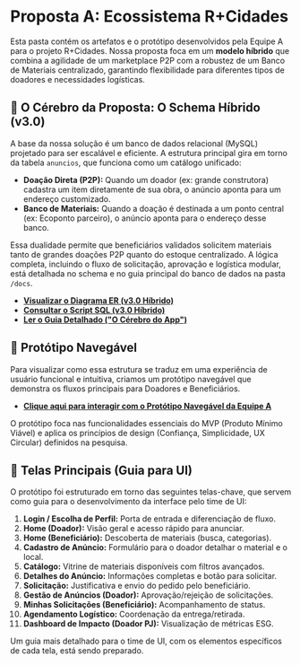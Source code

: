 # Proposta A: Ecossistema R+Cidades

Esta pasta contém os artefatos e o protótipo desenvolvidos pela Equipe A para o projeto R+Cidades. Nossa proposta foca em um **modelo híbrido** que combina a agilidade de um marketplace P2P com a robustez de um Banco de Materiais centralizado, garantindo flexibilidade para diferentes tipos de doadores e necessidades logísticas.

## 🧠 O Cérebro da Proposta: O Schema Híbrido (v3.0)

A base da nossa solução é um banco de dados relacional (MySQL) projetado para ser escalável e eficiente. A estrutura principal gira em torno da tabela `anuncios`, que funciona como um catálogo unificado:

* **Doação Direta (P2P):** Quando um doador (ex: grande construtora) cadastra um item diretamente de sua obra, o anúncio aponta para um endereço customizado.
* **Banco de Materiais:** Quando a doação é destinada a um ponto central (ex: Ecoponto parceiro), o anúncio aponta para o endereço desse banco.

Essa dualidade permite que beneficiários validados solicitem materiais tanto de grandes doações P2P quanto do estoque centralizado. A lógica completa, incluindo o fluxo de solicitação, aprovação e logística modular, está detalhada no schema e no guia principal do banco de dados na pasta `/docs`.

* **[Visualizar o Diagrama ER (v3.0 Híbrido)](../docs/diagrama_entidade_relacionamento_v3.png)**
* **[Consultar o Script SQL (v3.0 Híbrido)](../database/schema_3.sql)**
* **[Ler o Guia Detalhado ("O Cérebro do App")](../docs/O%20C%C3%A9rebro%20do%20Aplicativo.pdf)**

## 🚀 Protótipo Navegável

Para visualizar como essa estrutura se traduz em uma experiência de usuário funcional e intuitiva, criamos um protótipo navegável que demonstra os fluxos principais para Doadores e Beneficiários.

* **[Clique aqui para interagir com o Protótipo Navegável da Equipe A](https://mateusads11.github.io/r-cidades-app/proposal-team-A/index.html)** 

O protótipo foca nas funcionalidades essenciais do MVP (Produto Mínimo Viável) e aplica os princípios de design (Confiança, Simplicidade, UX Circular) definidos na pesquisa.

## 🎨 Telas Principais (Guia para UI)

O protótipo foi estruturado em torno das seguintes telas-chave, que servem como guia para o desenvolvimento da interface pelo time de UI:

1.  **Login / Escolha de Perfil:** Porta de entrada e diferenciação de fluxo.
2.  **Home (Doador):** Visão geral e acesso rápido para anunciar.
3.  **Home (Beneficiário):** Descoberta de materiais (busca, categorias).
4.  **Cadastro de Anúncio:** Formulário para o doador detalhar o material e o local.
5.  **Catálogo:** Vitrine de materiais disponíveis com filtros avançados.
6.  **Detalhes do Anúncio:** Informações completas e botão para solicitar.
7.  **Solicitação:** Justificativa e envio do pedido pelo beneficiário.
8.  **Gestão de Anúncios (Doador):** Aprovação/rejeição de solicitações.
9.  **Minhas Solicitações (Beneficiário):** Acompanhamento de status.
10. **Agendamento Logístico:** Coordenação da entrega/retirada.
11. **Dashboard de Impacto (Doador PJ):** Visualização de métricas ESG.

Um guia mais detalhado para o time de UI, com os elementos específicos de cada tela, está sendo preparado.
